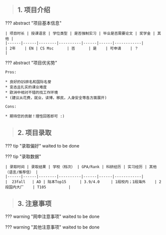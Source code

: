 > ## **1. 项目介绍**

??? abstract "项目基本信息" 

    | 项目时长 | 授课语言 | 学位类型 | 是否强制实习 | 毕业是否需要论文 | 奖学金 | 其他 |
    |------|------|--------|----------|------|------|------------|
    | 2年    | EN | CS Msc      | 否      | 是    | 可申请    | ？          |

??? abstract "项目优劣势" 

    Pros:
    
    * 良好的QS排名和国际名誉
    * 变态且扎实的课业难度
    * 欧洲中相对不错的找工作环境
    * (建议从花费，就业，读博，移民，人身安全等各方面展开)
    
    Cons:

    * 期待您的贡献！理性回答即可 :)

> ## **2. 项目录取**

??? tip "录取偏好"
    waited to be done

??? tip "录取数据"

    | 录取时间 | 录取结果 | 学校（档次） | GPA/Rank | 科研经历 | 实习经历 | 其他（语言/推荐信） |
    |------|------|--------|----------|------|------|------------|
    |  23fall   | AD | 陆本Top15      | 3.9/4.0     | 1段校内；1段海外    | 2段国内大厂    | T105          |


> ## **3. 注意事项**

??? warning "网申注意事项"
    waited to be done

??? warning "其他注意事项"
    waited to be done


